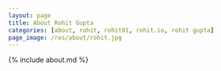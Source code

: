 ```yaml
---
layout: page
title: About Rohit Gupta
categories: [about, rohit, rohit01, rohit.io, rohit gupta]
page_image: /res/about/rohit.jpg
---
```


{% include about.md %}
